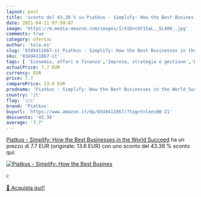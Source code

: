 ```yaml
---
layout: post
title: 'sconto del 43.38 % su Piatkus - Simplify: How the Best Busines  '
date: 2021-04-11 07:59:07
image: 'https://m.media-amazon.com/images/I/41DncbF1SaL._SL400_.jpg'
comments: true
category: ofertas
author: 'tole.es'
slug: '0349411867-it Piatkus - Simplify: How the Best Businesses in the World...'
sku: '0349411867-it'
tags: [ 'Economia, affari e finanza','Impresa, strategia e gestione','Libri','piatkus', ]
actualPrice: 7.7 EUR
currency: EUR
price: 7.7
comparePrice: 13.6 EUR
prodname: 'Piatkus - Simplify: How the Best Businesses in the World Succeed'
country: 'it'
flag: '🇮🇹'
brand: 'Piatkus'
buyurl: 'https://www.amazon.it/dp/0349411867/?tag=tolees00-21'
descuento: '43.38'
average: '7.7'
---
```


[Piatkus - Simplify: How the Best Businesses in the World Succeed](https://www.amazon.it/dp/0349411867/?tag=tolees00-21) ha un prezzo di 7.7 EUR (originale: 13.6 EUR) con uno sconto del 43.38 % sconto qui:

[![Piatkus - Simplify: How the Best Busines](https://m.media-amazon.com/images/I/41DncbF1SaL._SL400_.jpg)](https://www.amazon.it/dp/0349411867/?tag=tolees00-21)

ℹ️:


[🛒 Acquista qui!!](https://www.amazon.it/dp/0349411867/?tag=tolees00-21)
